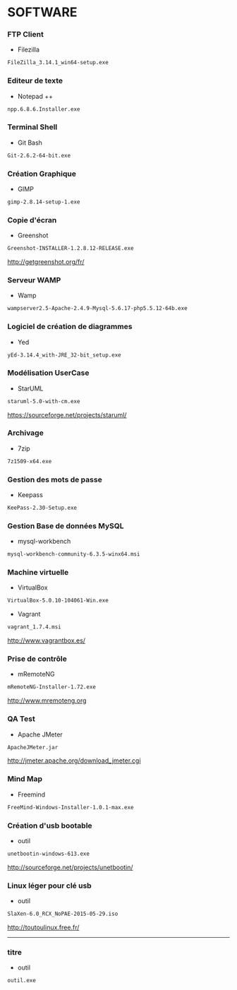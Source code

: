 # SOFTWARE

### FTP Client
* Filezilla
```sh
FileZilla_3.14.1_win64-setup.exe
```

### Editeur de texte
* Notepad ++
```sh
npp.6.8.6.Installer.exe
```
### Terminal Shell
* Git Bash
```sh
Git-2.6.2-64-bit.exe
```

### Création Graphique
* GIMP
```sh
gimp-2.8.14-setup-1.exe
```

### Copie d'écran
* Greenshot
```sh
Greenshot-INSTALLER-1.2.8.12-RELEASE.exe
```
http://getgreenshot.org/fr/

### Serveur WAMP
* Wamp
```sh
wampserver2.5-Apache-2.4.9-Mysql-5.6.17-php5.5.12-64b.exe
```

### Logiciel de création de diagrammes
* Yed
```sh
yEd-3.14.4_with-JRE_32-bit_setup.exe
```

### Modélisation UserCase
* StarUML
```sh
staruml-5.0-with-cm.exe
```
https://sourceforge.net/projects/staruml/

### Archivage
* 7zip
```sh
7z1509-x64.exe
```

### Gestion des mots de passe
* Keepass
```sh
KeePass-2.30-Setup.exe
```

### Gestion Base de données MySQL
* mysql-workbench
```sh
mysql-workbench-community-6.3.5-winx64.msi
```

### Machine virtuelle
* VirtualBox
```sh
VirtualBox-5.0.10-104061-Win.exe
```
* Vagrant
```sh
vagrant_1.7.4.msi
```
http://www.vagrantbox.es/

### Prise de contrôle
* mRemoteNG 
```sh
mRemoteNG-Installer-1.72.exe
```
http://www.mremoteng.org

### QA Test 
* Apache JMeter
```sh
ApacheJMeter.jar
```
http://jmeter.apache.org/download_jmeter.cgi

### Mind Map
* Freemind
```sh
FreeMind-Windows-Installer-1.0.1-max.exe
```

### Création d'usb bootable
* outil
```sh
unetbootin-windows-613.exe
```
http://sourceforge.net/projects/unetbootin/

### Linux léger pour clé usb
* outil
```sh
SlaXen-6.0_RCX_NoPAE-2015-05-29.iso
```
http://toutoulinux.free.fr/

----

### titre
* outil
```sh
outil.exe
```
